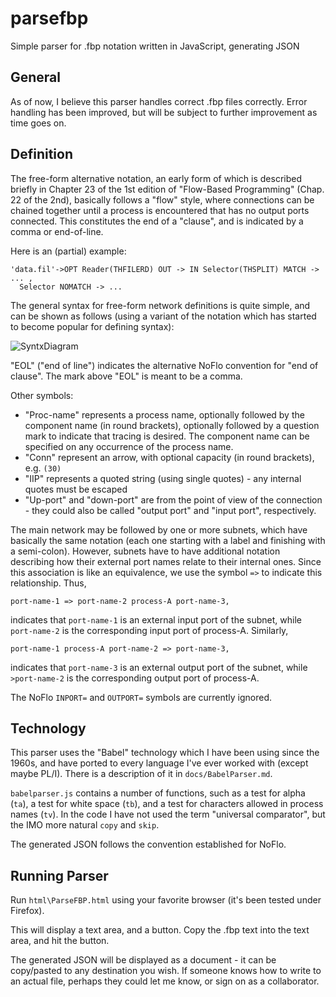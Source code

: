 parsefbp
========

Simple parser for .fbp notation written in JavaScript, generating JSON 

General
---

As of now, I believe this parser handles correct .fbp files correctly.  Error handling has been improved, but will be subject to further improvement as time goes on. 

Definition
---

The free-form alternative notation, an early form of which is described briefly in Chapter 23 of the 1st edition of "Flow-Based Programming" (Chap. 22 of the 2nd), basically follows a "flow" style, where connections can be chained together until a process is encountered that has no output ports connected.  This constitutes the end of a "clause", and is indicated by a comma or end-of-line. 

Here is an (partial) example:

    'data.fil'->OPT Reader(THFILERD) OUT -> IN Selector(THSPLIT) MATCH -> ... ,
      Selector NOMATCH -> ...

The general syntax for free-form network definitions is quite simple, and can be shown as follows (using a variant of the notation which has started to become popular for defining syntax):  
  
![SyntxDiagram](https://github.com/jpaulm/parsefbp/blob/master/docs/Threads.gif "Syntax Diagram")

"EOL" ("end of line") indicates the alternative NoFlo convention for "end of clause". The mark above "EOL" is meant to be a comma.

Other symbols:

- "Proc-name" represents a process name, optionally followed by the component name (in round brackets), optionally followed by a question mark to indicate that tracing is desired.  The component name can be specified on any occurrence of the process name. 
- "Conn" represent an arrow, with optional capacity (in round brackets), e.g. `(30)`
- "IIP" represents a quoted string (using single quotes) - any internal quotes must be escaped
- "Up-port" and "down-port" are from the point of view of the connection - they could also be called "output port" and "input port", respectively.
 
The main network may be followed by one or more subnets, which have basically the same notation (each one starting with a label and
finishing with a semi-colon). However, subnets have to have additional notation describing how their external port names relate to their internal ones. Since this association is like an equivalence, we use the symbol `=>` to indicate
this relationship. Thus, 

    port-name-1 => port-name-2 process-A port-name-3,
    
indicates that `port-name-1` is an external input port of the subnet, while `port-name-2` is the corresponding input port of process-A. Similarly,

    port-name-1 process-A port-name-2 => port-name-3,
    
indicates that `port-name-3` is an external output port of the subnet, while `>port-name-2` is the corresponding output port of process-A. 

The NoFlo `INPORT=` and `OUTPORT=` symbols are currently ignored.

Technology
---

This parser uses the "Babel" technology which I have been using since the 1960s, and have ported to every language I've ever worked with (except maybe PL/I).  There is a description of it in `docs/BabelParser.md`.  

`babelparser.js` contains a number of functions, such as a test for alpha (`ta`), a test for white space (`tb`), and a test for characters allowed in process names (`tv`).  In the code I have not used the term "universal comparator", but the IMO more natural `copy` and `skip`. 

The generated JSON follows the convention established for NoFlo.

Running Parser
---

Run `html\ParseFBP.html` using your favorite browser (it's been tested under Firefox).

This will display a text area, and a button.  Copy the .fbp text into the text area, and hit the button.

The generated JSON will be displayed as a document - it can be copy/pasted to any destination you wish. If someone knows how to write to an actual file, perhaps they could let me know, or sign on as a collaborator.
